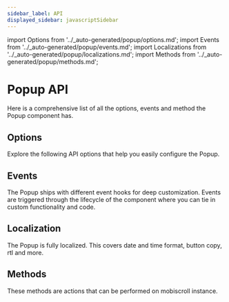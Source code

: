 ```yaml
---
sidebar_label: API
displayed_sidebar: javascriptSidebar
---
```


import Options from '../_auto-generated/popup/options.md';
import Events from '../_auto-generated/popup/events.md';
import Localizations from '../_auto-generated/popup/localizations.md';
import Methods from '../_auto-generated/popup/methods.md';

# Popup API

Here is a comprehensive list of all the options, events and method the Popup component has.

<div className="option-list">

## Options
Explore the following API options that help you easily configure the Popup.

<Options />

## Events
The Popup ships with different event hooks for deep customization. Events are triggered through the lifecycle of the component where you can tie in custom functionality and code.

<Events />

## Localization
The Popup is fully localized. This covers date and time format, button copy, rtl and more.

<Localizations />

## Methods
These methods are actions that can be performed on mobiscroll instance.

<Methods />

</div>